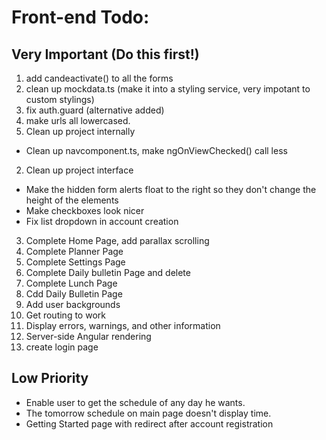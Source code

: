 # Front-end Todo:

## Very Important (Do this first!)
1. add candeactivate() to all the forms
1. clean up mockdata.ts (make it into a styling service, very impotant to custom stylings)
1. fix auth.guard (alternative added)
1. make urls all lowercased.
1. Clean up project internally
  * Clean up navcomponent.ts, make ngOnViewChecked() call less
2. Clean up project interface
  * Make the hidden form alerts float to the right so they don't change the height of the elements
  * Make checkboxes look nicer
  * Fix list dropdown in account creation
3. Complete Home Page, add parallax scrolling
4. Complete Planner Page
5. Complete Settings Page
6. Complete Daily bulletin Page and delete 
7. Complete Lunch Page
8. Cdd Daily Bulletin Page
9. Add user backgrounds
10. Get routing to work
11. Display errors, warnings, and other information
12. Server-side Angular rendering
13. create login page

## Low Priority
- Enable user to get the schedule of any day he wants.
- The tomorrow schedule on main page doesn't display time.
- Getting Started page with redirect after account registration
